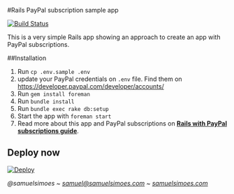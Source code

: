 #Rails PayPal subscription sample app

[![Build Status](https://semaphoreapp.com/api/v1/projects/2c68eb02-dccd-4080-bef0-d68649b7d447/265905/badge.png)](https://semaphoreapp.com/samuelsimoes/rails-paypal-subscriptions-sample)

This is a very simple Rails app showing an approach to create an app with PayPal subscriptions.

##Installation

1. Run `cp .env.sample .env` 
2. update your PayPal credentials on `.env` file. Find them on https://developer.paypal.com/developer/accounts/
3. Run `gem install foreman`
3. Run `bundle install`
4. Run `bundle exec rake db:setup`
4. Start the app with `foreman start`
5. Read more about this app and PayPal subscriptions on **[Rails with PayPal subscriptions guide](http://blog.samuelsimoes.com/rails/2014/11/01/part-1-rails-with-paypal-subscription-guide.html)**.


## Deploy now

[![Deploy](https://www.herokucdn.com/deploy/button.svg)](https://heroku.com/deploy)

_@samuelsimoes ~ samuel@samuelsimoes.com ~ [samuelsimoes.com](http://samuelsimoes.com)_
